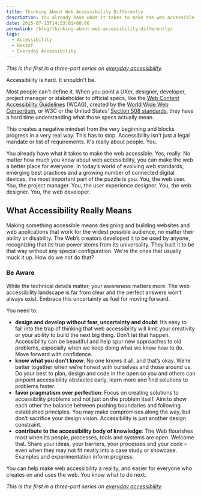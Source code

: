 ```yaml
---
title: Thinking About Web Accessibility Differently
description: You already have what it takes to make the web accessible.
date: 2015-07-13T14:53:01+00:00
permalink: /blog/thinking-about-web-accessibility-differently/
tags:
  - Accessibility
  - bestof
  - Everyday Accessibility
---
```


_This is the first in a three-part series on [everyday accessibility](/tag/everyday-accessibility)._

Accessibility is hard. It shouldn't be.

Most people can't define it. When you point a UXer, designer, developer, project manager or stakeholder to official specs, like the [Web Content Accessibility Guidelines](http://www.w3.org/TR/WCAG/) (WCAG), created by the [World Wide Web Consortium](http://www.w3.org/), or W3C or the United States' [Section 508 standards](http://www.section508.gov/summary-section508-standards), they have a hard time understanding what those specs actually mean.

This creates a negative mindset from the very beginning and blocks progress in a very real way. This has to stop. Accessibility isn't just a legal mandate or list of requirements. It's really about people. You.

You already have what it takes to make the web accessible. Yes, really. No matter how much you know about web accessibility, you can make the web a better place for everyone. In today’s world of evolving web standards, emerging best practices and a growing number of connected digital devices, the most important part of the puzzle is you. You, the web user. You, the project manager. You, the user experience designer. You, the web designer. You, the web developer.

## What Accessibility Really Means

Making something accessible means designing and building websites and web applications that work for the widest possible audience, no matter their ability or disability. The Web’s creators developed it to be used by anyone, recognizing that its true power stems from its universality. They built it to be that way without any special configuration. We're the ones that usually muck it up. How do we not do that?

### Be Aware

While the technical details matter, your awareness matters more. The web accessibility landscape is far from clear and the perfect answers won’t always exist. Embrace this uncertainty as fuel for moving forward.

You need to:

- **design and develop without fear, uncertainty and doubt**: It’s easy to fall into the trap of thinking that web accessibility will limit your creativity or your ability to build the next big thing. Don’t let that happen. Accessibility can be beautiful and help spur new approaches to old problems, especially when we keep doing what we know how to do. Move forward with confidence.
- **know what you don’t know**: No one knows it all, and that’s okay. We’re better together when we’re honest with ourselves and those around us. Do your best to plan, design and code in the open so you and others can pinpoint accessibility obstacles early, learn more and find solutions to problems faster.
- **favor pragmatism over perfection**: Focus on creating solutions to accessibility problems and not just on the problem itself. Aim to show each other the balance between pushing boundaries and following established principles. You may make compromises along the way, but don’t sacrifice your design vision. Accessibility is just another design constraint.
- **contribute to the accessibility body of knowledge**: The Web flourishes most when its people, processes, tools and systems are open. Welcome that. Share your ideas, your barriers, your processes and your code – even when they may not fit neatly into a case study or showcase. Examples and experimentation inform progress.

You can help make web accessibility a reality, and easier for everyone who creates on and uses the web. You know what to do next.

_This is the first in a three-part series on [everyday accessibility](/tag/everyday-accessibility)._
